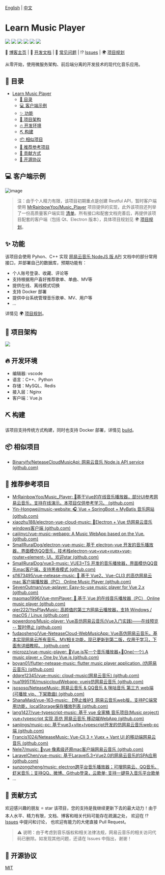 [English](README.md) | [中文](README-CN.md)

# Learn Music Player

<p>
<img src="https://img.shields.io/github/issues/Wel2018/learn-music-player"/>
<img src="https://img.shields.io/github/stars/Wel2018/learn-music-player"/>
<img src="https://img.shields.io/github/license/Wel2018/learn-music-player"/>
<img src="https://img.shields.io/badge/platform-linux%20%7C%20windows%20-blue"/>
<img src="https://img.shields.io/github/contributors/Wel2018/learn-music-player"/>
<img src="https://img.shields.io/github/commit-activity/m/Wel2018/learn-music-player"/>
</p>

📝 [博客主页](https://juejin.cn/user/2594503171769720/posts)
| 📄 [开发文档](doc/overview.md)
| 💬 [常见问题](FAQ.md)
| ⁉ [Issues](https://github.com/Wel2018/learn-music-player/issues)
| 🌍 [项目规划](https://flowus.cn/share/fb7f5722-aedb-494c-a0e7-e4954fa05443#5eb25c4c-b971-4294-bc79-1f97155d6c62)

从零开始，使用微服务架构、前后端分离的开发技术的现代化音乐应用。

## 📖 目录

- [Learn Music Player](#learn-music-player)
  - [📖 目录](#-目录)
  - [💻 客户端示例](#-客户端示例)
  - [✨ 功能](#-功能)
  - [🧱 项目架构](#-项目架构)
  - [🔥 开发环境](#-开发环境)
  - [⛏️ 构建](#️-构建)
  - [📦 相似项目](#-相似项目)
  - [📃 推荐参考项目](#-推荐参考项目)
  - [🍻 贡献方式](#-贡献方式)
  - [📝 开源协议](#-开源协议)


## 💻 客户端示例 

![image](doc/assets/myui.png)

>   注：由于个人精力有限，该项目初期重点是创建 Restful API，暂时客户端使用 [MrRainbowYoo/Music_Player](https://github.com/MrRainbowYoo/Music_Player) 项目提供的实现，此外该项目还列举了一份高质量客户端实现 [清单](#推荐参考项目)。所有接口和配套文档完善后，再提供该项目配套的客户端（包括 Qt、Electron 版本），具体项目规划见 🌍 [项目规划](https://flowus.cn/share/fb7f5722-aedb-494c-a0e7-e4954fa05443#5eb25c4c-b971-4294-bc79-1f97155d6c62)。

## ✨ 功能

该项目会使用 Pyhon、C++ 实现 [网易云音乐 NodeJS 版 API](https://neteasecloudmusicapi.vercel.app/#/?id=neteasecloudmusicapi) 文档中的部分常用接口，并部署自己的数据库，预期功能有：

- 个人账号登录、收藏、评论等
- 支持根据用户喜好推荐歌单、单曲、MV等
- 提供在线、离线模式切换
- 支持 Docker 部署
- 提供中台系统管理音乐歌单、MV、用户等
- ...

详情见 🌍 [项目规划](https://flowus.cn/share/fb7f5722-aedb-494c-a0e7-e4954fa05443#5eb25c4c-b971-4294-bc79-1f97155d6c62)。

## 🧱 项目架构

![](assets/architecture.png)

## 🔥 开发环境

- 编辑器: vscode
- 语言：C++、Python
- 存储：MySQL、Redis
- 接入层：Nginx
- 客户端：Vue.js

## ⛏️ 构建

该项目支持传统方式构建，同时也支持 Docker 部署，详情见 [build](build.md)。

## 📦 相似项目

-   [Binaryify/NeteaseCloudMusicApi: 网易云音乐 Node.js API service (github.com)](https://github.com/Binaryify/NeteaseCloudMusicApi)

## 📃 推荐参考项目

- [MrRainbowYoo/Music_Player: 🎵基于Vue的在线音乐播放器，部分UI参考网易云音乐，支持在线演示。本项目仅供参考学习。 (github.com)](https://github.com/MrRainbowYoo/Music_Player)
- [Yin-Hongwei/music-website: 🎧 Vue + SpringBoot + MyBatis 音乐网站 (github.com)](https://github.com/Yin-Hongwei/music-website) 
- [xiaozhu188/electron-vue-cloud-music: 🚀Electron + Vue 仿网易云音乐windows客户端 (github.com)](https://github.com/xiaozhu188/electron-vue-cloud-music)
- [caijinyc/vue-music-webapp: A Music WebApp based on the Vue. (github.com)](https://github.com/caijinyc/vue-music-webapp)
- [SmallRuralDog/electron-vue-music: 基于 electron-vue 开发的音乐播放器，界面模仿QQ音乐，技术栈electron-vue+vue+vuex+vue-router+element- UI。欢迎star (github.com)](https://github.com/SmallRuralDog/electron-vue-music)
- [SmallRuralDog/vue3-music: VUE3+TS 开发的音乐播放器，界面模仿QQ音乐mac客户端，支持黑夜模式 (github.com)](https://github.com/SmallRuralDog/vue3-music)
- [sl1673495/vue-netease-music: 🎵 基于 Vue2、Vue-CLI3 的高仿网易云 mac 客户端播放器（PC） Online Music Player (github.com)](https://github.com/sl1673495/vue-netease-music)
- [SevenOutman/vue-aplayer: Easy-to-use music player for Vue 2.x (github.com)](https://github.com/SevenOutman/vue-aplayer)
- [maomao1996/Vue-mmPlayer: 🎵 基于 Vue 的在线音乐播放器（PC） Online music player (github.com)](https://github.com/maomao1996/Vue-mmPlayer)
- [qier222/YesPlayMusic: 高颜值的第三方网易云播放器，支持 Windows / macOS / Linux (github.com)](https://github.com/qier222/YesPlayMusic)
- [powerdong/Music-player: Vue高仿网易云音乐(Vue入门实践)——在线预览 -- 暂时停止 (github.com)](https://github.com/powerdong/Music-player)
- [fudaosheng/Vue-NeteaseCloud-WebMusicApp: Vue高仿网易云音乐，基本实现网易云所有音乐、MV相关功能，现已更新到第二版，仅用于学习，下面有详细教程。 (github.com)](https://github.com/fudaosheng/Vue-NeteaseCloud-WebMusicApp)
- [microzz/vue-music-player: 🎵Vue.js写一个音乐播放器+📖One(一个).A music player + One by Vue.js (github.com)](https://github.com/microzz/vue-music-player)
- [boyan01/flutter-netease-music: flutter music player application. (仿网易云音乐) (github.com)](https://github.com/boyan01/flutter-netease-music)
- [ddqre12345/vue-music: cloud-music(网易云音乐) (github.com)](https://github.com/ddqre12345/vue-music)
- [hua1995116/musiccloudWebapp: vuejs仿网易云音乐 (github.com)](https://github.com/hua1995116/musiccloudWebapp)
- [jsososo/NeteaseMusic: 网易云音乐 & QQ音乐 & 咪咕音乐 第三方 web端 (可播放 vip、下架歌曲) (github.com)](https://github.com/jsososo/NeteaseMusic)
- [ShanaMaid/vue-163-music: 【停止维护】网易云音乐web版，支持PC端常用功能，localStorage保存播放列表 (github.com)](https://github.com/ShanaMaid/vue-163-music)
- [lang1427/vue-typescript-music: 基于 vue 全家桶 音乐项目(Music project) vue+typescript 实现 高仿 网易云音乐 移动端WebApp (github.com)](https://github.com/lang1427/vue-typescript-music)
- [sanjings/music-pc: 基于vue3+vite+typescript开发的仿网易云音乐web-pc端 (github.com)](https://github.com/sanjings/music-pc)
- [Francis1024/NeteaseMusic: Vue-Cli 3 + Vuex + Vant UI 的移动端网易云音乐 (github.com)](https://github.com/Francis1024/NeteaseMusic)
- [Nele7/music: 🎵vue 像素级还原mac客户端网易云音乐 (github.com)](https://github.com/Nele7/music)
- [LaravelChen/vue-music: 基于Laravel5.3+Vue2.0的网易云音乐的SPA应用 (github.com)](https://github.com/LaravelChen/vue-music)
- [sunzongzheng/music: electron跨平台音乐播放器；可搜网易云、QQ音乐、虾米音乐；支持QQ、微博、Github登录，云歌单; 支持一键导入音乐平台歌单](https://github.com/sunzongzheng/music) 
- …


## 🍻 贡献方式

欢迎感兴趣的朋友 ⭐ star 该项目，您的支持是我继续更新下去的最大动力！由于本人水平、精力有限，文档、博客和相关代码可能存在疏漏之处，
欢迎在 ⁉ [Issues](https://github.com/Wel2018/learn-music-player/issues) 中提问和讨论，
也欢迎有能力的大佬直接 Pull Request。

> ⚠ 说明：由于考虑到音乐版权和相关法律法规，网易云音乐的相关访问代码已删除。如发现其他问题，还请在 Issues 中指出，谢谢！

## 📝 开源协议

[MIT](LICENSE)

